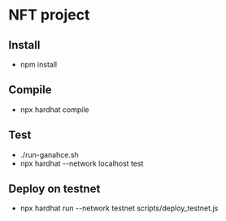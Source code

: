 # NFT project

## Install
- npm install

## Compile
- npx hardhat compile

## Test
- ./run-ganahce.sh
- npx hardhat --network localhost test

## Deploy on testnet
- npx hardhat run --network testnet scripts/deploy_testnet.js

